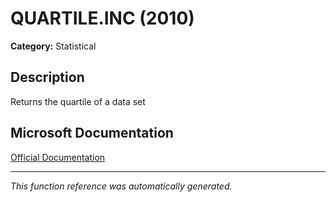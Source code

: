 # QUARTILE.INC (2010)

**Category:** Statistical

## Description
Returns the quartile of a data set

## Microsoft Documentation
[Official Documentation](https://support.microsoft.com//en-us/office/quartile-inc-function-1bbacc80-5075-42f1-aed6-47d735c4819d)

---
*This function reference was automatically generated.*
